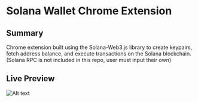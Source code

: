 # Solana Wallet Chrome Extension

## Summary

Chrome extension built using the Solana-Web3.js library to create keypairs, fetch address balance, and execute transactions on the Solana blockchain. (Solana RPC is not included in this repo, user must input their own)

## Live Preview

![Alt text](https://imgur.com/a/SYUACCp)
